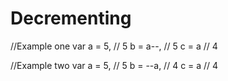 # Decrementing

//Example one
var a = 5, // 5
 b = a--, // 5
 c = a // 4


//Example two
var a = 5, // 5
 b = --a, // 4
 c = a // 4
